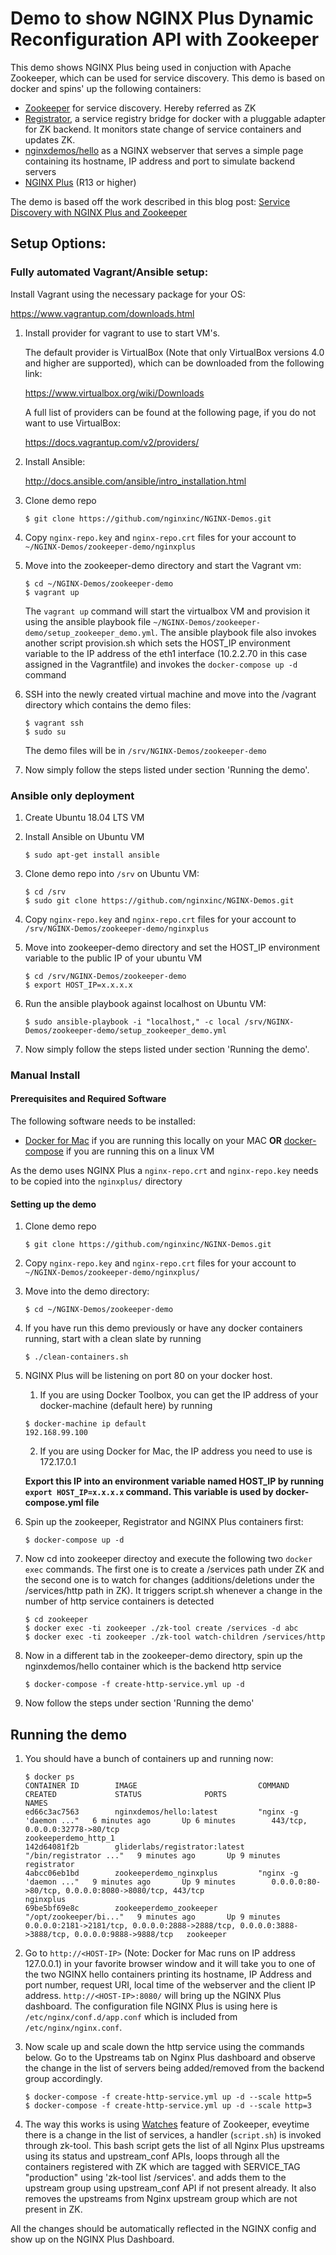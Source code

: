 # Demo to show NGINX Plus Dynamic Reconfiguration API with Zookeeper

This demo shows NGINX Plus being used in conjuction with Apache Zookeeper, which can be used for service discovery. This demo is based on docker and spins'
up the following containers:

*   [Zookeeper](https://zookeeper.apache.org/) for service discovery. Hereby referred as ZK
*   [Registrator](https://github.com/gliderlabs/registrator), a service registry bridge for docker with a pluggable adapter for ZK backend. It monitors state change of service containers and updates ZK.
*   [nginxdemos/hello](https://hub.docker.com/r/nginxdemos/hello/) as a NGINX webserver that serves a simple page containing its hostname, IP address and port to simulate backend servers
*   [NGINX Plus](http://www.nginx.com/products) (R13 or higher)

The demo is based off the work described in this blog post: [Service Discovery with NGINX Plus and Zookeeper](https://www.nginx.com/blog/service-discovery-nginx-plus-zookeeper/)

## Setup Options:

### Fully automated Vagrant/Ansible setup:

Install Vagrant using the necessary package for your OS:

<https://www.vagrantup.com/downloads.html>

1.  Install provider for vagrant to use to start VM's.

    The default provider is VirtualBox (Note that only VirtualBox versions 4.0 and higher are supported), which can be downloaded from the following link:

    <https://www.virtualbox.org/wiki/Downloads>

     A full list of providers can be found at the following page, if you do not want to use VirtualBox:

    <https://docs.vagrantup.com/v2/providers/>

2.  Install Ansible:

    <http://docs.ansible.com/ansible/intro_installation.html>

3.  Clone demo repo

    `$ git clone https://github.com/nginxinc/NGINX-Demos.git`

4.  Copy `nginx-repo.key` and `nginx-repo.crt` files for your account to `~/NGINX-Demos/zookeeper-demo/nginxplus`

5.  Move into the zookeeper-demo directory and start the Vagrant vm:

    ```
    $ cd ~/NGINX-Demos/zookeeper-demo
    $ vagrant up
    ```

    The `vagrant up` command will start the virtualbox VM and provision it using the ansible playbook file `~/NGINX-Demos/zookeeper-demo/setup_zookeeper_demo.yml`. The ansible playbook file also invokes another script provision.sh which sets the HOST_IP environment variable to the IP address of the eth1 interface (10.2.2.70 in this case assigned in the Vagrantfile) and invokes the `docker-compose up -d` command

6.  SSH into the newly created virtual machine and move into the /vagrant directory which contains the demo files:

    ```
    $ vagrant ssh
    $ sudo su
    ```

    The demo files will be in `/srv/NGINX-Demos/zookeeper-demo`

7.  Now simply follow the steps listed under section 'Running the demo'.

### Ansible only deployment

1.  Create Ubuntu 18.04 LTS VM

2.  Install Ansible on Ubuntu VM

    `$ sudo apt-get install ansible`

3.  Clone demo repo into `/srv` on Ubuntu VM:

    ```
    $ cd /srv
    $ sudo git clone https://github.com/nginxinc/NGINX-Demos.git
    ```

4.  Copy `nginx-repo.key` and `nginx-repo.crt` files for your account to `/srv/NGINX-Demos/zookeeper-demo/nginxplus`

5.  Move into zookeeper-demo directory and set the HOST_IP environment variable to the public IP of your ubuntu VM

    ```
    $ cd /srv/NGINX-Demos/zookeeper-demo
    $ export HOST_IP=x.x.x.x
    ```

6.  Run the ansible playbook against localhost on Ubuntu VM:

    `$ sudo ansible-playbook -i "localhost," -c local /srv/NGINX-Demos/zookeeper-demo/setup_zookeeper_demo.yml`

7.  Now simply follow the steps listed under section 'Running the demo'.

### Manual Install

#### Prerequisites and Required Software

The following software needs to be installed:

*   [Docker for Mac](https://www.docker.com/products/docker#/mac) if you are running this locally on your MAC **OR** [docker-compose](https://docs.docker.com/compose/install) if you are running this on a linux VM

As the demo uses NGINX Plus a `nginx-repo.crt` and `nginx-repo.key` needs to be copied into the `nginxplus/` directory

#### Setting up the demo

1.  Clone demo repo

    `$ git clone https://github.com/nginxinc/NGINX-Demos.git`

2.  Copy `nginx-repo.key` and `nginx-repo.crt` files for your account to `~/NGINX-Demos/zookeeper-demo/nginxplus/`

3.  Move into the demo directory:

    `$ cd ~/NGINX-Demos/zookeeper-demo`

4.  If you have run this demo previously or have any docker containers running, start with a clean slate by running

    `$ ./clean-containers.sh`

5.  NGINX Plus will be listening on port 80 on your docker host.

    1.  If you are using Docker Toolbox, you can get the IP address of your docker-machine (default here) by running

    ```
    $ docker-machine ip default
    192.168.99.100
    ```

    2.  If you are using Docker for Mac, the IP address you need to use is 172.17.0.1

    **Export this IP into an environment variable named HOST_IP by running `export HOST_IP=x.x.x.x` command. This variable is used by docker-compose.yml file**

6.  Spin up the zookeeper, Registrator and NGINX Plus containers first:

    `$ docker-compose up -d`

7.  Now cd into zookeeper directoy and execute the following two `docker exec` commands. The first one is to create a /services path under ZK and the second one is to watch for changes (additions/deletions under the /services/http path in ZK). It triggers script.sh whenever a change in the number of http service containers is detected

    ```
    $ cd zookeeper
    $ docker exec -ti zookeeper ./zk-tool create /services -d abc
    $ docker exec -ti zookeeper ./zk-tool watch-children /services/http
    ```

8.  Now in a different tab in the zookeeper-demo directory, spin up the nginxdemos/hello container which is the backend http service

    `$ docker-compose -f create-http-service.yml up -d`

9.  Now follow the steps under section 'Running the demo'

## Running the demo

1.  You should have a bunch of containers up and running now:

    ```
    $ docker ps
    CONTAINER ID        IMAGE                           COMMAND                  CREATED             STATUS              PORTS                                                                                            NAMES
    ed66c3ac7563        nginxdemos/hello:latest         "nginx -g 'daemon ..."   6 minutes ago       Up 6 minutes        443/tcp, 0.0.0.0:32778->80/tcp                                                                   zookeeperdemo_http_1
    142d64081f2b        gliderlabs/registrator:latest   "/bin/registrator ..."   9 minutes ago       Up 9 minutes                                                                                                         registrator
    4abcc06eb1bd        zookeeperdemo_nginxplus         "nginx -g 'daemon ..."   9 minutes ago       Up 9 minutes        0.0.0.0:80->80/tcp, 0.0.0.0:8080->8080/tcp, 443/tcp                                              nginxplus
    69be5bf69e8c        zookeeperdemo_zookeeper         "/opt/zookeeper/bi..."   9 minutes ago       Up 9 minutes        0.0.0.0:2181->2181/tcp, 0.0.0.0:2888->2888/tcp, 0.0.0.0:3888->3888/tcp, 0.0.0.0:9888->9888/tcp   zookeeper
    ```

2.  Go to `http://<HOST-IP>` (Note: Docker for Mac runs on IP address 127.0.0.1) in your favorite browser window and it will take you to one of the two NGINX hello containers printing its hostname, IP Address and port number, request URI, local time of the webserver and the client IP address. `http://<HOST-IP>:8080/` will bring up the NGINX Plus dashboard. The configuration file NGINX Plus is using here is `/etc/nginx/conf.d/app.conf` which is included from `/etc/nginx/nginx.conf`.

3.  Now scale up and scale down the http service using the commands below. Go to the Upstreams tab on Nginx Plus dashboard and observe the change in the list of servers being added/removed from the backend group accordingly.

    ```
    $ docker-compose -f create-http-service.yml up -d --scale http=5
    $ docker-compose -f create-http-service.yml up -d --scale http=3
    ```

4.  The way this works is using [Watches](https://zookeeper.apache.org/doc/trunk/zookeeperProgrammers.html#sc_zkDataMode_watches) feature of Zookeeper, eveytime there is a change in the list of services, a handler (`script.sh`) is invoked through zk-tool. This bash script gets the list of all Nginx Plus upstreams using its status and upstream_conf APIs, loops through all the containers registered with ZK which are tagged with SERVICE_TAG "production" using 'zk-tool list /services'. and adds them to the upstream group using upstream_conf API if not present already. It also removes the upstreams from Nginx upstream group which are not present in ZK.

All the changes should be automatically reflected in the NGINX config and show up on the NGINX Plus Dashboard.
